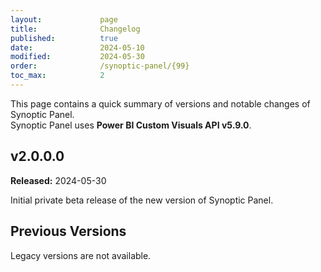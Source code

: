 ```yaml
---
layout:             page
title:              Changelog
published:          true
date:               2024-05-10
modified:           2024-05-30
order:              /synoptic-panel/{99}
toc_max:            2
---
```

This page contains a quick summary of versions and notable changes of Synoptic Panel.  
Synoptic Panel uses **Power BI Custom Visuals API v5.9.0**.

## v2.0.0.0
**Released:** 2024-05-30

Initial private beta release of the new version of Synoptic Panel.

## Previous Versions

Legacy versions are not available.